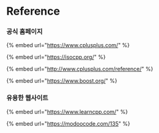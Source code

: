 # Reference

### 공식 홈페이지

{% embed url="https://www.cplusplus.com/" %}

{% embed url="https://isocpp.org/" %}

{% embed url="http://www.cplusplus.com/reference/" %}

{% embed url="https://www.boost.org/" %}



### 유용한 웹사이트

{% embed url="https://www.learncpp.com/" %}

{% embed url="https://modoocode.com/135" %}



